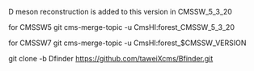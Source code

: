 D meson reconstruction is added to this version in CMSSW_5_3_20

for CMSSW5
git cms-merge-topic -u CmsHI:forest_CMSSW_5_3_20

for CMSSW7
git cms-merge-topic -u CmsHI:forest_$CMSSW_VERSION

git clone -b Dfinder https://github.com/taweiXcms/Bfinder.git

